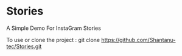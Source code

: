 # Stories
A Simple Demo For InstaGram Stories

To use or clone  the project : git clone https://github.com/Shantanu-tec/Stories.git
